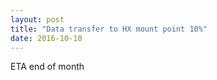 ```yaml
---
layout: post
title: "Data transfer to HX mount point 10%"
date: 2016-10-10
---
```


ETA end of month


